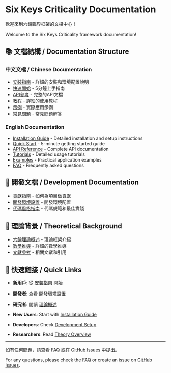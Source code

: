 # Six Keys Criticality Documentation

歡迎來到六鑰臨界框架的文檔中心！

Welcome to the Six Keys Criticality framework documentation!

## 📚 文檔結構 / Documentation Structure

### 中文文檔 / Chinese Documentation
- [安裝指南](zh/installation.md) - 詳細的安裝和環境配置說明
- [快速開始](zh/quickstart.md) - 5分鐘上手指南
- [API參考](zh/api_reference.md) - 完整的API文檔
- [教程](zh/tutorials/) - 詳細的使用教程
- [示例](zh/examples/) - 實際應用示例
- [常見問題](zh/faq.md) - 常見問題解答

### English Documentation
- [Installation Guide](en/installation.md) - Detailed installation and setup instructions
- [Quick Start](en/quickstart.md) - 5-minute getting started guide
- [API Reference](en/api_reference.md) - Complete API documentation
- [Tutorials](en/tutorials/) - Detailed usage tutorials
- [Examples](en/examples/) - Practical application examples
- [FAQ](en/faq.md) - Frequently asked questions

## 🔧 開發文檔 / Development Documentation
- [貢獻指南](CONTRIBUTING.md) - 如何為項目做貢獻
- [開發環境設置](development_setup.md) - 開發環境配置
- [代碼風格指南](code_style.md) - 代碼規範和最佳實踐

## 📖 理論背景 / Theoretical Background
- [六鑰理論概述](theory/overview.md) - 理論框架介紹
- [數學推導](theory/mathematics.md) - 詳細的數學推導
- [文獻參考](theory/references.md) - 相關文獻和引用

## 🚀 快速鏈接 / Quick Links

- **新用戶**: 從 [安裝指南](zh/installation.md) 開始
- **開發者**: 查看 [開發環境設置](development_setup.md)
- **研究者**: 閱讀 [理論概述](theory/overview.md)

- **New Users**: Start with [Installation Guide](en/installation.md)
- **Developers**: Check [Development Setup](development_setup.md)
- **Researchers**: Read [Theory Overview](theory/overview.md)

---

如有任何問題，請查看 [FAQ](zh/faq.md) 或在 [GitHub Issues](https://github.com/yourusername/sixkeys/issues) 中提出。

For any questions, please check the [FAQ](en/faq.md) or create an issue on [GitHub Issues](https://github.com/yourusername/sixkeys/issues).